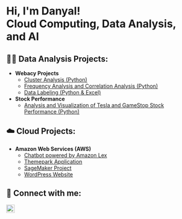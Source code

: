 <h1>Hi, I'm Danyal! <br>
Cloud Computing, Data Analysis, and AI </h1>

<h2>👨‍💻 Data Analysis Projects:</h2>

- <b> Webacy Projects </b>
  - [Cluster Analysis (Python)](https://github.com/joshmadakor1/Algorithms-Practice)
  - [Frequency Analysis and Correlation Analysis (Python)](https://github.com/joshmadakor1/Algorithms-Practice)
  - [Data Labeling (Python & Excel)](https://github.com/joshmadakor1/Algorithms-Practice)
- <b>Stock Performance</b>
  - [Analysis and Visualization of Tesla and GameStop Stock Performance (Python)](https://github.com/joshmadakor1/4chan-Image-Analysis-Middleware-C964)

<h2>☁️ Cloud Projects:</h2>

  - <b> Amazon Web Services (AWS) </b>
    - [Chatbot powered by Amazon Lex](https://github.com/joshmadakor1/Algorithms-Practice)
    - [Themepark Application](https://github.com/joshmadakor1/Algorithms-Practice)
    - [SageMaker Project](https://github.com/joshmadakor1/Algorithms-Practice)
    - [WordPress Website](https://github.com/joshmadakor1/Algorithms-Practice)

<h2> 🤳 Connect with me:</h2>

[<img align="left" alt="JoshMadakor | LinkedIn" width="22px" src="https://cdn.jsdelivr.net/npm/simple-icons@v3/icons/linkedin.svg" />][linkedin]

[linkedin]: https://linkedin.com/in/joshmadakor

<!--
**joshmadakor1/joshmadakor1** is a ✨ _special_ ✨ repository because its `README.md` (this file) appears on your GitHub profile.
